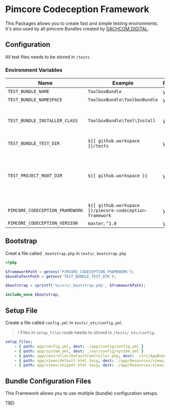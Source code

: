 # Pimcore Codeception Framework

This Packages allows you to create fast and simple testing environments. 
It's also used by all pimcore Bundles created by [DACHCOM.DIGITAL](https://github.com/dachcom-digital).

## Configuration
All test files needs to be stored in `/tests`.

### Environment Variables

| Name | Example    | Required   | Description |
|------|------------|------------|-------------|
| `TEST_BUNDLE_NAME` | `ToolboxBundle` | yes | -- |
| `TEST_BUNDLE_NAMESPACE` | `ToolboxBundle\ToolboxBundle` | yes | -- |
| `TEST_BUNDLE_INSTALLER_CLASS` | `ToolboxBundle\Tool\Install` | yes | Set to `false` if you don't have any installer class |
| `TEST_BUNDLE_TEST_DIR` | `${{ github.workspace }}/tests` | yes | -- |
| `TEST_PROJECT_ROOT_DIR` | `${{ github.workspace }}` | yes | This variable is required to setup test structure before any system is running |
| `PIMCORE_CODECEPTION_FRAMEWORK` | `${{ github.workspace }}/pimcore-codeception-framework` | yes | -- |
| `PIMCORE_CODECEPTION_VERSION` | `master`, `^1.0` | yes | -- |

## Bootstrap
Creat a file called `_bootstrap.php` in `tests/_bootstrap.php`

```php
<?php

$frameworkPath = getenv('PIMCORE_CODECEPTION_FRAMEWORK');
$bundleTestPath = getenv('TEST_BUNDLE_TEST_DIR');

$bootstrap = sprintf('%s/src/_bootstrap.php', $frameworkPath);

include_once $bootstrap;
```

## Setup File
Create a file called `config.yml` in `tests/_etc/config.yml`.

> ! Files in `setup_files` node needs to stored in `/tests/_etc/config`.

```yaml
setup_files:
    - { path: app/config.yml, dest: ./app/config/config.yml }
    - { path: app/system.yml, dest: ./var/config/system.yml }
    - { path: app/controller/DefaultController.php, dest: ./src/AppBundle/Controller/DefaultController.php }
    - { path: app/views/default.html.twig, dest: ./app/Resources/views/Default/default.html.twig }
    - { path: app/views/snippet.html.twig, dest: ./app/Resources/views/Default/snippet.html.twig }
```

## Bundle Configuration Files
This Framework allows you to use multiple (bundle) configuration setups.

TBD